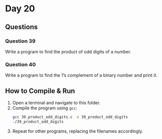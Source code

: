 # Day 20

## Questions

### Question 39
Write a program to find the product of odd digits of a number.

### Question 40
Write a program to find the 1’s complement of a binary number and print it.

## How to Compile & Run

1. Open a terminal and navigate to this folder.
2. Compile the program using `gcc`:
   ```bash
   gcc 39_product_odd_digits.c -o 39_product_odd_digits
   ./39_product_odd_digits
   ```
3. Repeat for other programs, replacing the filenames accordingly.